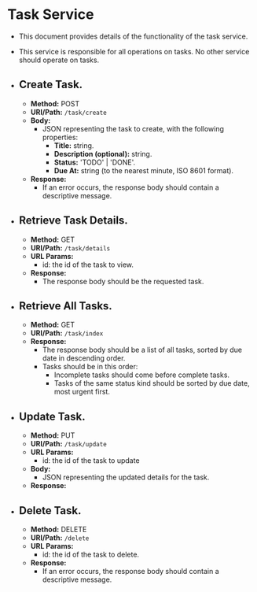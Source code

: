 # Task Service
- This document provides details of the functionality of the task service.
- This service is responsible for all operations on tasks. No other service should operate on tasks.

- ## Create Task.
  - **Method:** POST
  - **URI/Path:** ```/task/create```
  - **Body:**
    - JSON representing the task to create, with the following properties:
      - **Title:** string.
      - **Description (optional):** string.
      - **Status:** 'TODO' | 'DONE'.
      - **Due At:** string (to the nearest minute, ISO 8601 format).
  - **Response:**
    - If an error occurs, the response body should contain a descriptive message.

- ## Retrieve Task Details.
  - **Method:** GET
  - **URI/Path:** ```/task/details```
  - **URL Params:**
    - id: the id of the task to view.
  - **Response:**
    - The response body should be the requested task.
- ## Retrieve All Tasks.
  - **Method:** GET
  - **URI/Path:** ```/task/index```
  - **Response:**
    - The response body should be a list of all tasks, sorted by due date in descending order.
    - Tasks should be in this order:
      - Incomplete tasks should come before complete tasks.
      - Tasks of the same status kind should be sorted by due date, most urgent first.
- ## Update Task.
  - **Method:** PUT
  - **URI/Path:** ```/task/update```
  - **URL Params:**
    - id: the id of the task to update
  - **Body:**
    - JSON representing the updated details for the task.
  - **Response:**
- ## Delete Task.
  - **Method:** DELETE
  - **URI/Path:** ```/delete```
  - **URL Params:**
    - id: the id of the task to delete.
  - **Response:**
    - If an error occurs, the response body should contain a descriptive message.
